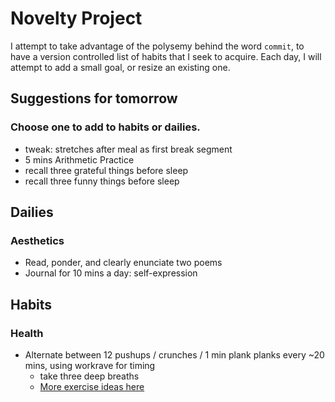 # Novelty Project
I attempt to take advantage of the polysemy behind the word `commit`, to have a version controlled list of habits that I seek to acquire. Each day, I will attempt to add a small goal, or resize an existing one.

## Suggestions for tomorrow
### Choose one to add to habits or dailies.
* tweak: stretches after meal as first break segment
* 5 mins Arithmetic Practice
* recall three grateful things before sleep
* recall three funny things before sleep 

## Dailies
### Aesthetics
* Read, ponder, and clearly enunciate two poems
* Journal for 10 mins a day: self-expression

## Habits
### Health
* Alternate between 12 pushups / crunches / 1 min plank planks every ~20 mins, using workrave for timing
   + take three deep breaths
   + [More exercise ideas here](http://www.fitnessmagazine.com/workout/exercise-ball/best-stability-ball-exercises/)
  
